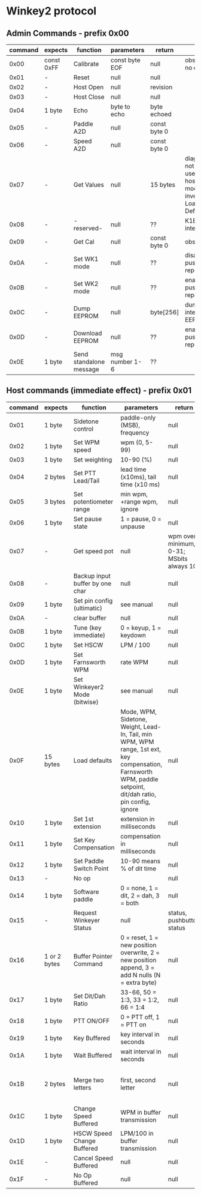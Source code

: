 # Winkey2 protocol

## Admin Commands - prefix 0x00

|  command |  expects | function | parameters | return | note |
|----------|----------|----------|------------|--------|------|
| 0x00       | const 0xFF  | Calibrate     | const byte EOF  | null   | obsolete, no effect |
| 0x01 | - | Reset | null | null | |
| 0x02 | - | Host Open  | null | revision | |
| 0x03 | - | Host Close | null | null | |
| 0x04 | 1 byte | Echo | byte to echo | byte echoed | |
| 0x05 | - | Paddle A2D | null | const byte 0 | |
| 0x06 | - | Speed A2D  | null | const byte 0 | |
| 0x07 | - | Get Values | null | 15 bytes | diag only, not to be used in host open mode; inverse to Load Defaults |
| 0x08 | - | -reserved- | null | ?? | K1EL internal |
| 0x09 | - | Get Cal | null | const byte 0 | obsolete |
| 0x0A | - | Set WK1 mode | null | ?? | disable pushbutton reporting |
| 0x0B | - | Set WK2 mode | null | ?? | enable pushbutton reporting  |
| 0x0C | - | Dump EEPROM  | null | byte[256] | dumps internal EEPROM  |
| 0x0D | - | Download EEPROM | null | ?? | enable pushbutton reporting  |
| 0x0E | 1 byte | Send standalone message | msg number 1-6 | ?? |   |

## Host commands (immediate effect) - prefix 0x01

|  command |  expects | function | parameters | return | note |
|----------|----------|----------|------------|--------|------|
| 0x01 | 1 byte | Sidetone control | paddle-only (MSB), frequency | null |   |
| 0x02 | 1 byte | Set WPM speed    | wpm (0, 5-99) | null |   |
| 0x03 | 1 byte | Set weighting    | 10-90 (%) | null |   |
| 0x04 | 2 bytes | Set PTT Lead/Tail | lead time (x10ms), tail time (x10 ms) | null |   |
| 0x05 | 3 bytes | Set potentiometer range | min wpm, +range wpm, ignore | null |   |
| 0x06 | 1 byte | Set pause state | 1 = pause, 0 = unpause | null |   |
| 0x07 | - | Get speed pot | null | wpm over minimum, 0-31; MSbits always 10 |   |
| 0x08 | - | Backup input buffer by one char | null | null |   |
| 0x09 | 1 byte | Set pin config (ultimatic) | see manual | null |  ignore in Challenger |
| 0x0A | - | clear buffer | null | null |   |
| 0x0B | 1 byte | Tune (key immediate) | 0 = keyup, 1 = keydown | null |   |
| 0x0C | 1 byte | Set HSCW | LPM / 100 | null |   |
| 0x0D | 1 byte | Set Farnsworth WPM | rate WPM | null |   |
| 0x0E | 1 byte | Set Winkeyer2 Mode (bitwise) | see manual | null |   |
| 0x0F | 15 bytes | Load defaults | Mode, WPM, Sidetone, Weight, Lead-In, Tail, min WPM, WPM range, 1st ext, key compensation, Farnsworth WPM, paddle setpoint, dit/dah ratio, pin config, ignore | null |   |
| 0x10 | 1 byte | Set 1st extension | extension in milliseconds | null |   |
| 0x11 | 1 byte | Set Key Compensation | compensation in milliseconds | null |   |
| 0x12 | 1 byte | Set Paddle Switch Point | 10-90 means % of dit time | null |   |
| 0x13 | - | No op |  | null |   |
| 0x14 | 1 byte | Software paddle | 0 = none, 1 = dit, 2 = dah, 3 = both | null |   |
| 0x15 | - | Request Winkeyer Status | null | status, pushbutton status |   |
| 0x16 | 1 or 2 bytes | Buffer Pointer Command  | 0 = reset, 1 = new position overwrite, 2 = new position append, 3 = add N nulls (N = extra byte) | null |   |
| 0x17 | 1 byte | Set Dit/Dah Ratio | 33-66, 50 = 1:3, 33 = 1:2, 66 = 1:4 | null |   |
| 0x18 | 1 byte | PTT ON/OFF | 0 = PTT off, 1 = PTT on | null |   |
| 0x19 | 1 byte | Key Buffered | key interval in seconds | null |   |
| 0x1A | 1 byte | Wait Buffered | wait interval in seconds | null |   |
| 0x1B | 2 bytes | Merge two letters | first, second letter | null | will send two merged letters as prosign |
| 0x1C | 1 byte  | Change Speed Buffered | WPM in buffer transmission | null |  |
| 0x1D | 1 byte  | HSCW Speed Change Buffered | LPM/100 in buffer transmission | null |  |
| 0x1E | -  | Cancel Speed Buffered | null | null |  |
| 0x1F | -  | No Op Buffered | null | null |  |
